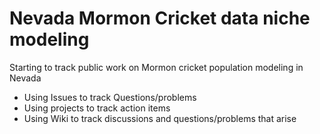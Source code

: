# Nevada Mormon Cricket data niche modeling
Starting to track public work on Mormon cricket population modeling in Nevada

* Using Issues to track Questions/problems
* Using projects to track action items
* Using Wiki to track discussions and questions/problems that arise
